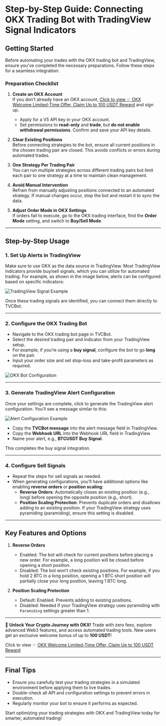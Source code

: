 # Step-by-Step Guide: Connecting OKX Trading Bot with TradingView Signal Indicators

## Getting Started

Before automating your trades with the OKX trading bot and TradingView, ensure you’ve completed the necessary preparations. Follow these steps for a seamless integration:

### **Preparation Checklist**
1. **Create an OKX Account**  
   If you don’t already have an OKX account, [Click to view ☞ OKX Welcome Limited-Time Offer, Claim Up to 100 USDT Reward](https://bit.ly/OKXe) and sign up.  
   - Apply for a V5 API key in your OKX account.  
   - Set permissions to **read-only** and **trade**, but **do not enable withdrawal permissions**. Confirm and save your API key details.  

2. **Clear Existing Positions**  
   Before connecting strategies to the bot, ensure all current positions in the chosen trading pair are closed. This avoids conflicts or errors during automated trades.

3. **One Strategy Per Trading Pair**  
   You can run multiple strategies across different trading pairs but limit each pair to one strategy at a time to maintain clean management.

4. **Avoid Manual Intervention**  
   Refrain from manually adjusting positions connected to an automated strategy. If manual changes occur, stop the bot and restart it to sync the data.

5. **Adjust Order Mode in OKX Settings**  
   If orders fail to execute, go to the OKX trading interface, find the **Order Mode** setting, and switch to **Buy/Sell Mode**.

---

## **Step-by-Step Usage**

### **1. Set Up Alerts in TradingView**
Make sure to use OKX as the data source in TradingView. Most TradingView indicators provide buy/sell signals, which you can utilize for automated trading. For example, as shown in the image below, alerts can be configured based on specific indicators:

![TradingView Signal Example](https://www.tvcbot.com/images/kb/2_aaaa.png)

Once these trading signals are identified, you can connect them directly to TVCBot.

---

### **2. Configure the OKX Trading Bot**
- Navigate to the OKX trading bot page in TVCBot.
- Select the desired trading pair and indicator from your TradingView setup.  
- For example, if you’re using a **buy signal**, configure the bot to go **long** on the pair.  
- Input your order size and set stop-loss and take-profit parameters as required.

![OKX Bot Configuration](https://www.tvcbot.com/attachments/dshc6AlhLi4w.png)

---

### **3. Generate TradingView Alert Configuration**
Once your settings are complete, click to generate the TradingView alert configuration. You’ll see a message similar to this:

![Alert Configuration Example](https://www.tvcbot.com/attachments/nbglowbR4f5T.png)

- Copy the **TVCBot message** into the alert message field in TradingView.
- Copy the **Webhook URL** into the Webhook URL field in TradingView.
- Name your alert, e.g., **BTCUSDT Buy Signal**.

This completes the buy signal integration.

---

### **4. Configure Sell Signals**
- Repeat the steps for sell signals as needed.  
- When generating configurations, you’ll have additional options like enabling **reverse orders** or **position scaling**:
  - **Reverse Orders**: Automatically closes an existing position (e.g., long) before opening the opposite position (e.g., short).
  - **Position Scaling Protection**: Prevents duplicate orders and disallows adding to an existing position. If your TradingView strategy uses pyramiding (paramiding), ensure this setting is disabled.

---

## **Key Features and Options**

1. **Reverse Orders**  
   - Enabled: The bot will check for current positions before placing a new order. For example, a long position will be closed before opening a short position.
   - Disabled: The bot won’t check existing positions. For example, if you hold 2 BTC in a long position, opening a 1 BTC short position will partially close your long position, leaving 1 BTC long.

2. **Position Scaling Protection**  
   - Default: Enabled. Prevents adding to existing positions.  
   - Disabled: Needed if your TradingView strategy uses pyramiding with `Paramiding` settings greater than 1.

---

🚀 **Unlock Your Crypto Journey with OKX!** Trade with zero fees, explore advanced Web3 features, and access automated trading tools. New users get an exclusive welcome bonus of up to **100 USDT**!  

Click to view ☞ [OKX Welcome Limited-Time Offer, Claim Up to 100 USDT Reward](https://bit.ly/OKXe)

---

## **Final Tips**
- Ensure you carefully test your trading strategies in a simulated environment before applying them to live trades.
- Double-check all API and configuration settings to prevent errors in execution.
- Regularly monitor your bot to ensure it performs as expected.

Start optimizing your trading strategies with OKX and TradingView today for smarter, automated trading!
